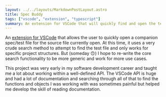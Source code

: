 ```yaml
---
layout: ../../layouts/MarkdownPostLayout.astro
title: Spec Buddy
tags: ["vscode", "extension", "typescript"]
summary: An extension for VSCode that will quickly find and open the test file corresponding to your open source file.
---
```


An [extension for VSCode](https://github.com/RileyMathews/spec-buddy) that allows the user to quickly open a companion spec/test file for the source file currently open. At this time, it uses a very crude search method to attempt to find the test file and only works for specific project structures. But (someday 🙃) I hope to re-write the core search functionality to be more generic and work for more use cases.

This project was very early in my software development career and taught me a lot about working within a well-defined API. The VSCode API is huge and had a lot of documentation and searching through all of that to find the functions and objects I was working with was sometimes painful but helped me develop the skill of reading documentation.
